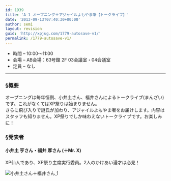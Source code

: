 ```yaml
---
id: 1939
title: 'A-1 オープニング＋アジャイルよもやま噺【トークライブ】'
date: '2013-09-13T07:40:30+00:00'
author: semi
layout: revision
guid: 'http://xpjug.com/1779-autosave-v1/'
permalink: /1779-autosave-v1/
---
```


- 時間 – 10:00〜11:00
- 会場 – AB会場：63号館 2F 03会議室・04会議室
- 定員 – なし

---

### §概要

オープニングは毎年恒例、小井土さん、福井さんによるトークライブ(まんざい)です。これがなくてはXP祭りは始まりません。  
さらに飛び入りで謎氏が加わり、アジャイルよもやま噺をお届けします。内容はスタッフも知りません。XP祭りでしか味わえないトークライブです。お楽しみに！

### §発表者

#### 小井土 亨さん・福井 厚さん (＋Mr. X)

XP仙人であり、XP祭り主席実行委員。2人のかけあい漫才は必見！

![小井土さん＋福井さん_1](http://xpjug.com/wp-content/uploads/2013/07/e607fc75bb87a582988c0cffa9b7705f.jpg)